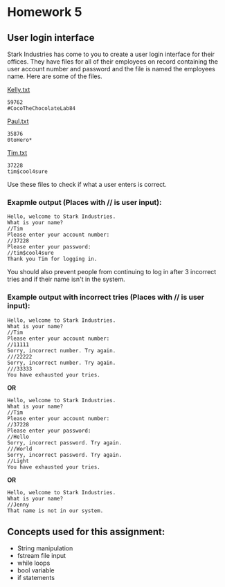 # Homework 5
## User login interface
Stark Industries has come to you to create a user login interface for their offices. They have files for all of their employees on record containing the user account number and password and the file is named the employees name. Here are some of the files.

[Kelly.txt](https://github.com/TomRob08/C-Coding-Minds/files/10203706/Kelly.txt)
```
59762
#CocoTheChocolateLab84
```

[Paul.txt](https://github.com/TomRob08/C-Coding-Minds/files/10203707/Paul.txt)
```
35876
0toHero*
```

[Tim.txt](https://github.com/TomRob08/C-Coding-Minds/files/10203708/Tim.txt)
```
37228
tim$cool4sure
```

Use these files to check if what a user enters is correct.

### Exapmle output (Places with // is user input):
```
Hello, welcome to Stark Industries.
What is your name?
//Tim
Please enter your account number:
//37228
Please enter your password:
//tim$cool4sure
Thank you Tim for logging in.
```

You should also prevent people from continuing to log in after 3 incorrect tries and if their name isn't in the system.

### Example output with incorrect tries (Places with // is user input):
```
Hello, welcome to Stark Industries.
What is your name?
//Tim
Please enter your account number:
//11111
Sorry, incorrect number. Try again.
///22222
Sorry, incorrect number. Try again.
///33333
You have exhausted your tries.
```

__OR__
```
Hello, welcome to Stark Industries.
What is your name?
//Tim
Please enter your account number:
//37228
Please enter your password:
//Hello
Sorry, incorrect password. Try again.
///World
Sorry, incorrect password. Try again.
//Light
You have exhausted your tries.
```

__OR__
```
Hello, welcome to Stark Industries.
What is your name?
//Jenny
That name is not in our system.
```

## Concepts used for this assignment:
- String manipulation
- fstream file input
- while loops
- bool variable
- if statements

